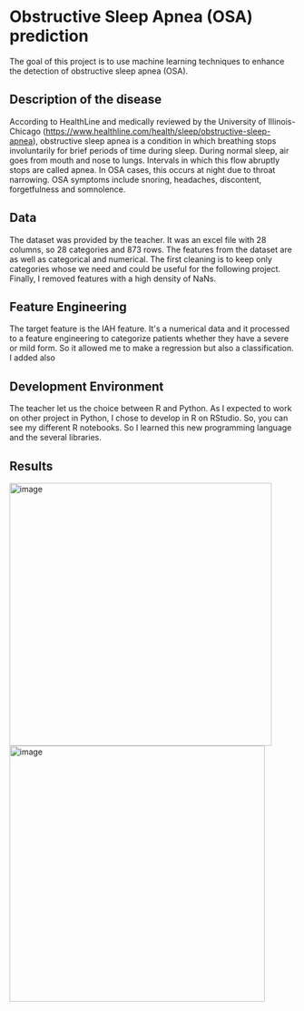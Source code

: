# Obstructive Sleep Apnea (OSA) prediction

The goal of this project is to use machine learning techniques to enhance the detection of obstructive sleep apnea (OSA).

## Description of the disease
According to HealthLine and medically reviewed by the University of Illinois-Chicago (https://www.healthline.com/health/sleep/obstructive-sleep-apnea), obstructive sleep apnea is a condition in which breathing stops involuntarily for brief periods of time during sleep. During normal sleep, air goes from mouth and nose to lungs. Intervals in which this flow abruptly stops are called apnea. In OSA cases, this occurs at night due to throat narrowing. OSA symptoms include snoring, headaches, discontent, forgetfulness and somnolence.

## Data
The dataset was provided by the teacher. It was an excel file with 28 columns, so 28 categories and 873 rows. The features from the dataset are as well as categorical and numerical. The first cleaning is to keep only categories whose we need and could be useful for the following project. Finally, I removed features with a high density of NaNs. 

## Feature Engineering
The target feature is the IAH feature. It's a numerical data and it processed to a feature engineering to categorize patients whether they have a severe or mild form. So it allowed me to make a regression but also a classification. I added also 

## Development Environment
The teacher let us the choice between R and Python. As I expected to work on other project in Python, I chose to develop in R on RStudio. So, you can see my different R notebooks. So I learned this new programming language and the several libraries. 

## Results

<img width="462" alt="image" src="https://user-images.githubusercontent.com/83417933/125166354-991e1c80-e19b-11eb-8f19-a797cc4bbcf7.png">

<img width="450" alt="image" src="https://user-images.githubusercontent.com/83417933/125166364-a4714800-e19b-11eb-8f41-a9c145b23b63.png">
